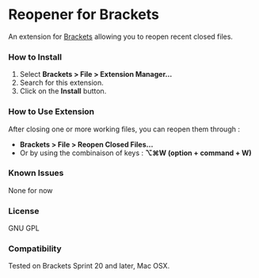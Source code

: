 # Reopener for Brackets
An extension for [Brackets](https://github.com/adobe/brackets/) allowing you to reopen recent closed files.

### How to Install
1. Select **Brackets > File > Extension Manager...**
2. Search for this extension.
3. Click on the **Install** button.

### How to Use Extension
After closing one or more working files, you can reopen them through :
- **Brackets > File > Reopen Closed Files...**
- Or by using the combinaison of keys : **⌥⌘W (option + command + W)**

### Known Issues
None for now

### License
GNU GPL

### Compatibility
Tested on Brackets Sprint 20 and later, Mac OSX.
